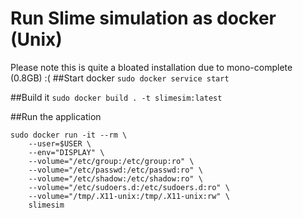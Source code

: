 # Run Slime simulation as docker (Unix)
Please note this is quite a bloated installation due to mono-complete (0.8GB) :(
##Start docker
``` sudo docker service start ```

##Build it
```sudo docker build . -t slimesim:latest```


##Run the application
```
sudo docker run -it --rm \
    --user=$USER \
    --env="DISPLAY" \
    --volume="/etc/group:/etc/group:ro" \
    --volume="/etc/passwd:/etc/passwd:ro" \
    --volume="/etc/shadow:/etc/shadow:ro" \
    --volume="/etc/sudoers.d:/etc/sudoers.d:ro" \
    --volume="/tmp/.X11-unix:/tmp/.X11-unix:rw" \
    slimesim
```